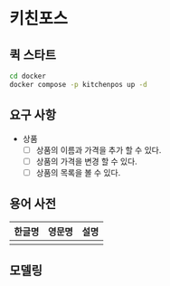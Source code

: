 # 키친포스

## 퀵 스타트

```sh
cd docker
docker compose -p kitchenpos up -d
```

## 요구 사항

- 상품
    - [ ] 상품의 이름과 가격을 추가 할 수 있다.
    - [ ] 상품의 가격을 변경 할 수 있다.
    - [ ] 상품의 목록을 볼 수 있다.

## 용어 사전

| 한글명 | 영문명 | 설명 |
|-----|-----|----|
|     |     |    |

## 모델링
